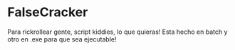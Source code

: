 # FalseCracker
Para rickrollear gente, script kiddies, lo que quieras! Esta hecho en batch y otro en .exe para que sea ejecutable!


